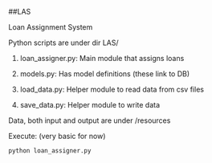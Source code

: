 ##LAS

Loan Assignment System

Python scripts are under dir LAS/ 

1. loan_assigner.py: Main module that assigns loans

2. models.py: Has model definitions (these link to DB)

3. load_data.py: Helper module to read data from csv files

4. save_data.py: Helper module to write data

Data, both input and output are under /resources

Execute: (very basic for now)

    python loan_assigner.py 

